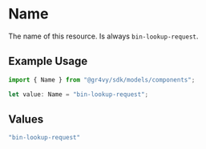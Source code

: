 # Name

The name of this resource. Is always `bin-lookup-request`.

## Example Usage

```typescript
import { Name } from "@gr4vy/sdk/models/components";

let value: Name = "bin-lookup-request";
```

## Values

```typescript
"bin-lookup-request"
```